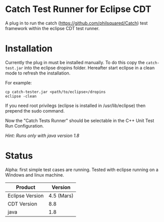Catch Test Runner for Eclipse CDT
=================================
A plug in to run the catch (https://github.com/philsquared/Catch) test framework within the eclipse CDT test runner.

Installation
============
Currently the plug in must be installed manually. To do this copy the `catch-test.jar` into the eclipse dropins folder. Hereafter start eclipse in a clean mode to refresh the installation.

For example:

```
cp catch-tester.jar <path/to/eclipse>/dropins
eclipse -clean
```
If you need root privilegs (eclipse is installed in /usr/lib/eclipse) then prepend the sudo command.

Now the "Catch Tests Runner" should be selectable in the C++ Unit Test Run Configuration.

*Hint: Runs only with java version 1.8*


Status
======
Alpha: first simple test cases are running. Tested with eclipse running on a Windows and linux machine.


|Product        | Version   |
|---------------|-----------|
|Eclipse Version| 4.5 (Mars)|
|CDT Version    | 8.8       |
|java           | 1.8       |
